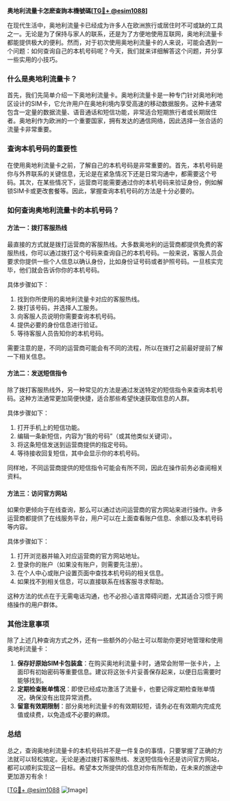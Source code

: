 **奥地利流量卡怎麽查詢本機號碼[[TG💪+ @esim1088](https://t.me/s/esim1088)]**

在现代生活中，奥地利流量卡已经成为许多人在欧洲旅行或居住时不可或缺的工具之一。无论是为了保持与家人的联系，还是为了方便地使用互联网，奥地利流量卡都能提供极大的便利。然而，对于初次使用奥地利流量卡的人来说，可能会遇到一个问题：如何查询自己的本机号码呢？今天，我们就来详细解答这个问题，并分享一些实用的小技巧。

### 什么是奥地利流量卡？

首先，我们先简单介绍一下奥地利流量卡。奥地利流量卡是一种专门针对奥地利地区设计的SIM卡，它允许用户在奥地利境内享受高速的移动数据服务。这种卡通常包含一定量的数据流量、语音通话和短信功能，非常适合短期旅行者或长期居住者。奥地利作为欧洲的一个重要国家，拥有发达的通信网络，因此选择一张合适的流量卡非常重要。

### 查询本机号码的重要性

在使用奥地利流量卡之前，了解自己的本机号码是非常重要的。首先，本机号码是你与外界联系的关键信息，无论是在紧急情况下还是日常沟通中，都需要这个号码。其次，在某些情况下，运营商可能需要通过你的本机号码来验证身份，例如解锁SIM卡或更改套餐等。因此，掌握查询本机号码的方法是十分必要的。

### 如何查询奥地利流量卡的本机号码？

#### 方法一：拨打客服热线

最直接的方式就是拨打运营商的客服热线。大多数奥地利的运营商都提供免费的客服热线，你可以通过拨打这个号码来查询自己的本机号码。一般来说，客服人员会要求你提供一些个人信息以确认身份，比如身份证号码或者护照号码。一旦核实完毕，他们就会告诉你你的本机号码。

具体步骤如下：
1. 找到你所使用的奥地利流量卡对应的客服热线。
2. 拨打该号码，并选择人工服务。
3. 向客服人员说明你需要查询本机号码。
4. 提供必要的身份信息进行验证。
5. 等待客服人员告知你的本机号码。

需要注意的是，不同的运营商可能会有不同的流程，所以在拨打之前最好提前了解一下相关信息。

#### 方法二：发送短信指令

除了拨打客服热线外，另一种常见的方法是通过发送特定的短信指令来查询本机号码。这种方法通常更加简便快捷，适合那些希望快速获取信息的人群。

具体步骤如下：
1. 打开手机上的短信功能。
2. 编辑一条新短信，内容为“我的号码”（或其他类似关键词）。
3. 将这条短信发送到运营商提供的指定号码。
4. 等待接收回复短信，其中会显示你的本机号码。

同样地，不同运营商提供的短信指令可能会有所不同，因此在操作前务必查阅相关资料。

#### 方法三：访问官方网站

如果你更倾向于在线查询，那么可以通过访问运营商的官方网站来进行操作。许多运营商都提供了在线服务平台，用户可以在上面查看账户信息、余额以及本机号码等内容。

具体步骤如下：
1. 打开浏览器并输入对应运营商的官方网站地址。
2. 登录你的账户（如果没有账户，则需要先注册）。
3. 在个人中心或账户设置页面中查找本机号码的相关信息。
4. 如果找不到相关信息，可以直接联系在线客服寻求帮助。

这种方法的优点在于无需电话沟通，也不必担心语言障碍问题，尤其适合习惯于网络操作的用户群体。

### 其他注意事项

除了上述几种查询方式之外，还有一些额外的小贴士可以帮助你更好地管理和使用奥地利流量卡：

1. **保存好原始SIM卡包装盒**：在购买奥地利流量卡时，通常会附带一张卡片，上面印有初始密码等重要信息。建议将这张卡片妥善保存起来，以便日后需要时能够找到。
2. **定期检查账单情况**：即使已经成功激活了流量卡，也要记得定期检查账单情况，确保没有出现异常消费。
3. **留意有效期限制**：部分奥地利流量卡的有效期较短，请务必在有效期内完成充值或续费，以免造成不必要的麻烦。

### 总结

总之，查询奥地利流量卡的本机号码并不是一件复杂的事情，只要掌握了正确的方法就可以轻松搞定。无论是通过拨打客服热线、发送短信指令还是访问官方网站，都可以顺利实现这一目标。希望本文所提供的信息对你有所帮助，在未来的旅途中更加游刃有余！

[[TG💪+ @esim1088](https://t.me/s/esim1088) ![Image](https://i.postimg.cc/4NQfJmqS/Snipaste-2025-05-13-00-14-12.png)]